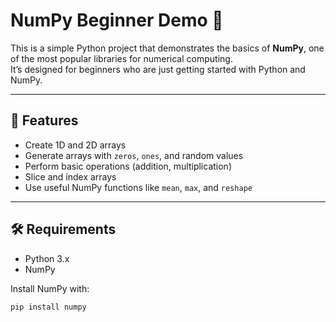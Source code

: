  # NumPy Beginner Demo 🚀

This is a simple Python project that demonstrates the basics of **NumPy**, one of the most popular libraries for numerical computing.  
It’s designed for beginners who are just getting started with Python and NumPy.
  
---   
  
## 📌 Features  
- Create 1D and 2D arrays  
- Generate arrays with `zeros`, `ones`, and random values   
- Perform basic operations (addition, multiplication)         
- Slice and index arrays
- Use useful NumPy functions like `mean`, `max`, and `reshape`   

---

## 🛠️ Requirements
- Python 3.x  
- NumPy  

Install NumPy with:
```bash
pip install numpy
